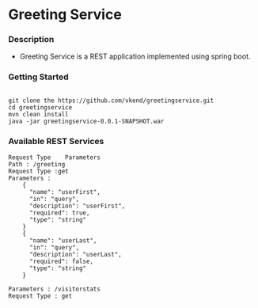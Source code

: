 # Greeting Service

### Description
* Greeting Service is a REST application implemented using spring boot.

### Getting Started
```

git clone the https://github.com/vkend/greetingservice.git
cd greetingservice
mvn clean install
java -jar greetingservice-0.0.1-SNAPSHOT.war

```

### Available REST Services
```
Request Type	Parameters
Path : /greeting	
Request Type :get	
Parameters : 
	{
	  "name": "userFirst",
	  "in": "query",
	  "description": "userFirst",
	  "required": true,
	  "type": "string"
	}
	{
	  "name": "userLast",
	  "in": "query",
	  "description": "userLast",
	  "required": false,
	  "type": "string"
	}

Parameters : /visitorstats	
Request Type : get	
```
